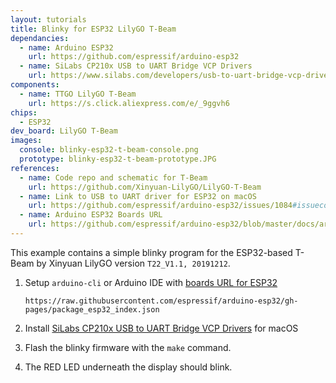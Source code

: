 ```yaml
---
layout: tutorials
title: Blinky for ESP32 LilyGO T-Beam
dependancies:
  - name: Arduino ESP32
    url: https://github.com/espressif/arduino-esp32
  - name: SiLabs CP210x USB to UART Bridge VCP Drivers
    url: https://www.silabs.com/developers/usb-to-uart-bridge-vcp-drivers
components:
  - name: TTGO LilyGO T-Beam
    url: https://s.click.aliexpress.com/e/_9ggvh6
chips:
  - ESP32
dev_board: LilyGO T-Beam
images:
  console: blinky-esp32-t-beam-console.png
  prototype: blinky-esp32-t-beam-prototype.JPG
references:
  - name: Code repo and schematic for T-Beam
    url: https://github.com/Xinyuan-LilyGO/LilyGO-T-Beam
  - name: Link to USB to UART driver for ESP32 on macOS
    url: https://github.com/espressif/arduino-esp32/issues/1084#issuecomment-363294312
  - name: Arduino ESP32 Boards URL
    url: https://github.com/espressif/arduino-esp32/blob/master/docs/arduino-ide/boards_manager.md
---
```


This example contains a simple blinky program for the ESP32-based T-Beam by Xinyuan LilyGO version `T22_V1.1, 20191212`.

1. Setup `arduino-cli` or Arduino IDE with [boards URL for ESP32](https://github.com/espressif/arduino-esp32/blob/master/docs/arduino-ide/boards_manager.md)

    ```
    https://raw.githubusercontent.com/espressif/arduino-esp32/gh-pages/package_esp32_index.json
    ```
1. Install [SiLabs CP210x USB to UART Bridge VCP Drivers](https://www.silabs.com/developers/usb-to-uart-bridge-vcp-drivers) for macOS
1. Flash the blinky firmware with the `make` command.
1. The RED LED underneath the display should blink.
